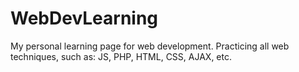 WebDevLearning
==============

My personal learning page for web development. Practicing all web techniques, such as: JS, PHP, HTML, CSS, AJAX, etc.
